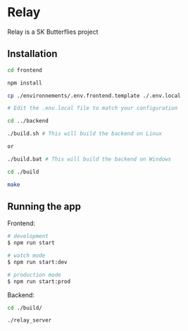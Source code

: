 # Relay

Relay is a SK Butterflies project

## Installation

```bash
cd frontend

npm install

cp ./environnements/.env.frontend.template ./.env.local

# Edit the .env.local file to match your configuration

cd ../backend

./build.sh # This will build the backend on Linux

or

./build.bat # This will build the backend on Windows

cd ./build

make
```

## Running the app

Frontend:

```bash
# development
$ npm run start

# watch mode
$ npm run start:dev

# production mode
$ npm run start:prod
```

Backend:

```bash
cd ./build/

./relay_server
```
